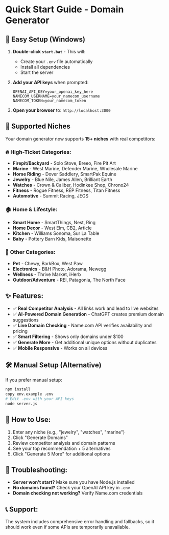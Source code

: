 # Quick Start Guide - Domain Generator

## 🚀 Easy Setup (Windows)

1. **Double-click `start.bat`** - This will:
   - Create your `.env` file automatically
   - Install all dependencies
   - Start the server

2. **Add your API keys** when prompted:
   ```
   OPENAI_API_KEY=your_openai_key_here
   NAMECOM_USERNAME=your_namecom_username
   NAMECOM_TOKEN=your_namecom_token
   ```

3. **Open your browser** to: `http://localhost:3000`

## 🎯 Supported Niches

Your domain generator now supports **15+ niches** with real competitors:

### 🔥 **High-Ticket Categories:**
- **Firepit/Backyard** - Solo Stove, Breeo, Fire Pit Art
- **Marine** - West Marine, Defender Marine, Wholesale Marine  
- **Horse Riding** - Dover Saddlery, SmartPak Equine
- **Jewelry** - Blue Nile, James Allen, Brilliant Earth
- **Watches** - Crown & Caliber, Hodinkee Shop, Chrono24
- **Fitness** - Rogue Fitness, REP Fitness, Titan Fitness
- **Automotive** - Summit Racing, JEGS

### 🏠 **Home & Lifestyle:**
- **Smart Home** - SmartThings, Nest, Ring
- **Home Decor** - West Elm, CB2, Article
- **Kitchen** - Williams Sonoma, Sur La Table
- **Baby** - Pottery Barn Kids, Maisonette

### 🐾 **Other Categories:**
- **Pet** - Chewy, BarkBox, West Paw
- **Electronics** - B&H Photo, Adorama, Newegg
- **Wellness** - Thrive Market, iHerb
- **Outdoor/Adventure** - REI, Patagonia, The North Face

## ✨ **Features:**

- ✅ **Real Competitor Analysis** - All links work and lead to live websites
- ✅ **AI-Powered Domain Generation** - ChatGPT creates premium domain suggestions
- ✅ **Live Domain Checking** - Name.com API verifies availability and pricing
- ✅ **Smart Filtering** - Shows only domains under $100
- ✅ **Generate More** - Get additional unique options without duplicates
- ✅ **Mobile Responsive** - Works on all devices

## 🛠 **Manual Setup (Alternative)**

If you prefer manual setup:

```bash
npm install
copy env.example .env
# Edit .env with your API keys
node server.js
```

## 🎯 **How to Use:**

1. Enter any niche (e.g., "jewelry", "watches", "marine")
2. Click "Generate Domains"
3. Review competitor analysis and domain patterns
4. See your top recommendation + 5 alternatives
5. Click "Generate 5 More" for additional options

## 🔧 **Troubleshooting:**

- **Server won't start?** Make sure you have Node.js installed
- **No domains found?** Check your OpenAI API key in `.env`
- **Domain checking not working?** Verify Name.com credentials

## 📞 **Support:**

The system includes comprehensive error handling and fallbacks, so it should work even if some APIs are temporarily unavailable.
